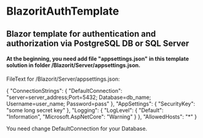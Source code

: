 # BlazoritAuthTemplate 
## Blazor template for authentication and authorization via PostgreSQL DB or SQL Server

#### At the beginning, you need add file "appsettings.json" in this template solution in folder /Blazorit/Server/appsettings.json.
FileText for /Blazorit/Server/appsettings.json:

{
  "ConnectionStrings": {
    "DefaultConnection": "server=server_address;Port=5432; Database=db_name; Username=user_name; Password=pass"
  },
  "AppSettings": {
    "SecurityKey": "some long secret key"
  },
  "Logging": {
    "LogLevel": {
      "Default": "Information",
      "Microsoft.AspNetCore": "Warning"
    }
  },
  "AllowedHosts": "*"
}

You need change DefaultConnection for your Database.
